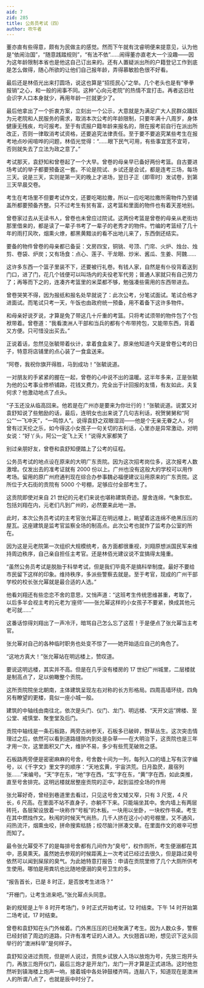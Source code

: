 ```yaml
---
aid: 7
zid: 285
title: 公务员考试（四）
author: 吹牛者
---
```


董亦直有些得意，颇有为民做主的感觉。然而下午就有沈睿明便来提意见，认为他是“依闹治国”，“随意践踏规则”，“有法不依”……闹得董亦直老大一个没趣――因为这年龄限制本省也是他这自己订出来的。还有人置疑派出所的户籍登记工作到底是怎么做得，随心所欲的让他们自己报年龄，弄得慕敏脸色很不好看。

最后还是林佰光出来打圆场，说这也算是“招揽民心”之举。几个老头也是有“拳拳报销”之心，和一般的闹事不同。这种“心向元老院”的热情不宜打击。再者这旧社会识字人口本身就少，再用年龄一拦就更少了。

最后他拿出了一个折衷方案，立刻出一个公示，大意就是为满足广大人民群众踊跃为元老院和人民服务的需求，取消本次公考的年龄限制，只要年满十八周岁，身体健康无残疾，均可报考。至于有谎报户籍年龄来报名的，限在报考前自行在派出所改正，否则一律取消考试资格，还要追究法律责任。至于要不要追究某些考生在报考地点吵闹喧哗的问题，林佰光觉得：“……眼下民气可用，有些事宜宽不宜苛，否则就失去了立法为政之意了。”

考试那天，袁舒知和曾卷起了一个大早。曾卷的母亲早已备好两份考篮。自古要进场考试的举子都要预备这一套。不论是院试、乡试还是会试，都是连考三场，每场三天。说是三天，实则是第一天的晚上才进场，翌日子正（即零时）发试卷，到第三天早晨交卷。

考生在考场里不但要考试作文，还要吃喝拉撒，所以一应吃喝拉撒所需物件乃至铺盖所都要预备齐整。只不过考生有贫有富，这考篮和里面的物件也有着天差地别。

曾卷家过去从无读书人，曾卷也未曾应过院试。这两份考篮是曾卷的母亲从老街坊那里借来的，都是读了一辈子书考了一辈子的老秀才的物件。竹编的考篮经了几十年的雨打风吹，烟熏火燎，都黑黄黯淡的看不出地儿来了，东西倒还结实。

要备的物件曾卷的母亲都已备妥：文房四宝，铜铫、号顶、门帘、火炉、烛台、烛剪、卷袋、炉炭；又有场食：点心、莲子、干龙眼、炒米、酱瓜、生姜、阿魏……

这许多东西一个篮子里装不下，还要被行礼卷。有钱人家，自然是有仆役背着送到门口，进了门，花几个钱便可以叫场内的夫役老军代劳；普通人家就只有自己劳力了；再等而下之的，连凑齐考篮里的米菜都不够，勉强凑些需用的东西带进去。

曾卷哭笑不得，因为报纸和报名处早就说了：此次公考，分笔试面试。笔试合格才进面试。而笔试只考一天，午饭也由政府统一预备，用不着备下这许多物件。

和母亲好说歹说，才算是免了带这几十斤重的考篮。只将考试须带的物件包了个包袱带着。曾卷道：“我看澳洲人干部和当兵的都有个布带挎包，又能带东西，背着又方便。只可惜没出买去。”

正说着话，忽然见张毓带着伙计，拿着食盒来了。原来他知道今天是曾卷公考的日子，特意将店铺里的点心装了一食盒送来。

“阿卷，我祝你旗开得胜，马到成功！”张毓说道。

一对朋友的手紧紧的握在一起，曾卷的心中说不出的温暖。这半年多来，正是张毓为他的公考事业修桥铺路，花钱又费力，完全出于计回报的友情，有友如此，夫复何求？他激动地点了点头。

“子玉还没从临高回来。他若是在广州亦是要来为你壮行的！”张毓说道。说罢又对袁舒知说了些勉励的话，最后，连明女也出来说了几句吉利话，祝贺舅舅和“阿公”“一飞冲天”，“一鸣惊人”。说得袁舒之双眼湿润――他是个无亲无眷之人，何曾有过天伦之乐，如今得这小女孩子一句关切的吉利话，心里亦是异常激动，对明女说：“好丫头，阿公一定飞上天！”说得大家都笑了

别过亲朋好友，曾卷和袁舒知便踏上了公考的征程。

公务员考试的地点设在原来的大明广东贡院。因为这次招考岗位多，这次报考人数激增。仅发出去的准考证就有 2000 份以上。广州也没有这般大的学校可以用作考场。留用的原广州府通判现在综合办参事魏必福便建议沿用原来的广东贡院。这所位于大石街的贡院有 5000 个号棚，足够应付全部考生了。

这贡院即使对来自 21 世纪的元老们来说也堪称建筑奇迹。屋舍连绵，气象恢宏。包括刘翔在内，元老们凡到广州的，必然要来此地一游。

此时，本次公务员考试的主考官张允幂正在明远楼上，眺望着这连绵不绝黑压压的屋瓦。这座建筑是监考官监察全场的制高点。此次公考也就作了监考办公室的所在。

因为这是元老院第一次组织大规模统考，各方面都很重视，刘翔原想派国民军来维持周边秩序，自己亲自担任主考官。还是林佰光建议说不宜搞得太隆重。

“虽然公务员考试是脱胎于科举考试，但是我们毕竟不是搞科举制度。最好不要给市民留下这样的印象。维持秩序，多派些警察去就是。至于考官，现成的广州干部学校的校长张允幂就是最合适的人选。”

他看刘翔还有些恋恋不舍的意思，又悄声道：“这班考生传统思维甚重，考取了，以后多半会视主考的元老为‘座师’――张允幂这样的小女孩子不要紧，换成其他元老可就……”

这番话惊得刘翔出了一声冷汗，暗骂自己怎么忘了这茬！于是便点了张允幂当主考官。

张允幂对自己的各种临时职务也处变不惊了――她开始适应自己的角色了。

“这地方真大！”张允幂站在明远楼上，赞叹道。

要说这明远楼，其实并不高。但是在几乎没有楼房的 17 世纪广州城里，二层楼就是制高点了，足以俯瞰整个贡院。

这所贡院院坐北朝南，主体建筑呈现左右对称的长方形格局。四周高墙环绕，四角另有瞭望的更楼，竟似一座小城一般。

建筑的中轴线由南往北，依次是头门、仪门、龙门、明远楼、“天开文运”牌楼、至公堂、戒慎堂、聚奎堂及后门。

贡院中轴线是一条石板路，两旁古树参天，石板多已破碎，野草丛生。这次突击情理过之后，依然可以看到道路缝隙内到处是杂草――在大明治下，这贡院也是三年才用一次，这里面积又广大，维护不易，多少有些荒芜破败之感。

石板路两旁便是密密麻麻的号舍，号舍数十间为一列，每列入口的墙上写有汉字编号，以《千字文》里文字的顺序：“天地玄黄，宇宙洪荒。日月盈昃，晨宿列张……”来编号。“天”字在东，“地”字在西，“玄”字在东，“黄”字在西，如此类推，直至号舍排完。这明远楼就居整座贡院的正中，起到监控全场的作用

张允幂好奇，曾经到巷道里去看过，只见这号舍又矮又窄，只有 3 尺宽，4 尺长，6 尺高。在里面不站不直身子，亦躺不下来。只能端坐其中。舍内墙上有两层砖托，各层架设放着一块称作“号板”的木板。一块用以坐卧，一块权作书桌。考生在其中燃烛作文。秋闱的时候天气尚热，几千人挤在这小小的号棚里，又不通风，闷热流汗，烟熏虫咬，拼命搜索枯肠；绞尽脑汁拼凑文章。在里面作文的艰辛可想而知了。

最令张允幂受不了的是每排号舍都有几间作为“臭号”，权作厕所，考生便溺都在其中，恶臭熏天。虽然她去参观的时候距离上一次考试已经过去很久，但是路过臭号依然可以闻到屎尿的臭气。为此她特意打报告：申请在贡院里修了几个大厕所供考生使用。哪怕是用粪坑也比随地便溺的臭号卫生的多。

“报告首长，已是 8 时正，是否放考生进场？”

“开栅门，让考生进来吧。”张允幂点头同意。

新的规矩是上午 8 时开考场门，9 时正式开始考试，12 时结束。下午 14 时开始第二场考试，17 时结束。

曾卷和袁舒知在头门外候着。门外黑压压的已经聚满了考生。因为人数众多，警察已经封锁了周边的道路，只许有准考证的人进入。大伙翘首以盼，想见识下这头回举行的“澳洲科举”是何样子。

袁舒知没进过贡院，但是听人说过，贡院乡试放人入场以放炮为号，先放三炮开头门，再放三炮开仪门，最后三炮才是开龙门，龙门一开才算是正式进场。这时他忽然听到镇海楼上炮声一响，接着城中各处钟鼓楼齐鸣，连敲八下，知道现在是澳洲人的所谓八点了，也就是辰中时分了。
